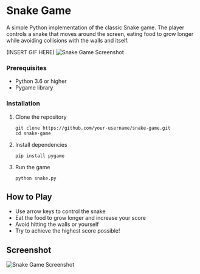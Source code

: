 # Snake Game

A simple Python implementation of the classic Snake game. The player controls a snake that moves around the screen, eating food to grow longer while avoiding collisions with the walls and itself.

(INSERT GIF HERE)
![Snake Game Screenshot](screenshot.png)

### Prerequisites

- Python 3.6 or higher
- Pygame library

### Installation

1. Clone the repository
   ```
   git clone https://github.com/your-username/snake-game.git
   cd snake-game
   ```

2. Install dependencies
   ```
   pip install pygame
   ```

3. Run the game
   ```
   python snake.py
   ```

## How to Play

- Use arrow keys to control the snake
- Eat the food to grow longer and increase your score
- Avoid hitting the walls or yourself
- Try to achieve the highest score possible!

## Screenshot

![Snake Game Screenshot](screenshot.png)
